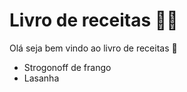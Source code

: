 # Livro de receitas :man_cook:

Olá seja bem vindo ao livro de receitas :wave:

- Strogonoff de frango
- Lasanha



